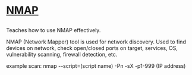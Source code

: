 <h1>
  
  [NMAP](https://tryhackme.com/room/furthernmap)
</h1>

Teaches how to use NMAP effectively.

NMAP (Network Mapper) tool is used for network discovery. Used to find devices on network, check open/closed ports on target, services, OS, vulnerability scanning, firewall detection, etc.

example scan:
nmap --script=(script name) -Pn -sX -p1-999 (IP address)
